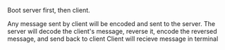 Boot server first, then client. 

Any message sent by client will be encoded and sent to the server.
The server will decode the client's message, reverse it, encode the reversed message, and send back to client
Client will recieve message in terminal
